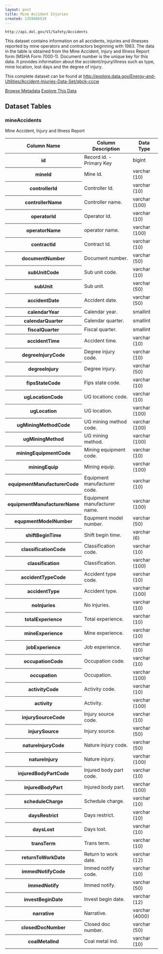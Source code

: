 ```yaml
---
layout: post
title: Mine Accident Injuries
created: 1359406519
---
```


```
http://api.dol.gov/V1/Safety/Accidents
```

<p>This dataset contains information on all accidents, injuries and illnesses reported by mine operators and contractors beginning with 1983. The data in the table is obtained from the Mine Accident, Injury and Illness Report form (MSHA Form 7000-1). Document number is the unique key for this data. It provides information about the accident/injury/illness such as type, mine location, lost days and the degree of injury.</p>

<p>This complete dataset can be found at <a href="http://www.dol.gov/cgi-bin/leave-dol.asp?exiturl=http://explore.data.gov/Energy-and-Utilities/Accident-Injuries-Data-Set/qbck-cccw&amp;exitTitle=Accident Injuries Data Set&amp;fedpage=yes">http://explore.data.gov/Energy-and-Utilities/Accident-Injuries-Data-Set/qbck-cccw</a></p>


<a href ="http://api.dol.gov/V1/Safety/Accidents/$metadata" class="button radius button_dataset">Browse Metadata</a>
<a href ="https://devtools.dol.gov/APISampler/Home/Index1?datasetName=DOL Mine Accident Injuries Data Set" class="button radius button_dataset">Explore This Data</a>


## Dataset Tables  
<h3>mineAccidents </h3>
<p>Mine Accident, Injury and Illness Report</p>
<table>
	<thead>
		<tr>
			<th>Column Name</th>
			<th>Column Description</th>
			<th>Data Type</th>
		</tr>
	</thead>
	<tbody>
		<tr>
			<th>id</th>
			<td>Record id. - Primary Key</td>
			<td>bigint</td>
		</tr>
		<tr>
			<th>mineId</th>
			<td>Mine Id.</td>
			<td>varchar (10)</td>
		</tr>
		<tr>
			<th>controllerId</th>
			<td>Controller Id.</td>
			<td>varchar (10)</td>
		</tr>
		<tr>
			<th>controllerName</th>
			<td>Controller name.</td>
			<td>varchar (100)</td>
		</tr>
		<tr>
			<th>operatorId</th>
			<td>Operator Id.</td>
			<td>varchar (10)</td>
		</tr>
		<tr>
			<th>operatorName</th>
			<td>operator name.</td>
			<td>varchar (100)</td>
		</tr>
		<tr>
			<th>contractId</th>
			<td>Contract Id.</td>
			<td>varchar (10)</td>
		</tr>
		<tr>
			<th>documentNumber</th>
			<td>Document number.</td>
			<td>varchar (50)</td>
		</tr>
		<tr>
			<th>subUnitCode</th>
			<td>Sub unit code.</td>
			<td>varchar (10)</td>
		</tr>
		<tr>
			<th>subUnit</th>
			<td>Sub unit.</td>
			<td>varchar (50)</td>
		</tr>
		<tr>
			<th>accidentDate</th>
			<td>Accident date.</td>
			<td>varchar (50)</td>
		</tr>
		<tr>
			<th>calendarYear</th>
			<td>Calendar year.</td>
			<td>smallint</td>
		</tr>
		<tr>
			<th>calendarQuarter</th>
			<td>Calendar quarter.</td>
			<td>smallint</td>
		</tr>
		<tr>
			<th>fiscalQuarter</th>
			<td>Fiscal quarter.</td>
			<td>smallint</td>
		</tr>
		<tr>
			<th>accidentTime</th>
			<td>Accident time.</td>
			<td>varchar (10)</td>
		</tr>
		<tr>
			<th>degreeInjuryCode</th>
			<td>Degree injury code.</td>
			<td>varchar (10)</td>
		</tr>
		<tr>
			<th>degreeInjury</th>
			<td>Degree injury.</td>
			<td>varchar (50)</td>
		</tr>
		<tr>
			<th>fipsStateCode</th>
			<td>Fips state code.</td>
			<td>varchar (10)</td>
		</tr>
		<tr>
			<th>ugLocationCode</th>
			<td>UG locationc code.</td>
			<td>varchar (10)</td>
		</tr>
		<tr>
			<th>ugLocation</th>
			<td>UG location.</td>
			<td>varchar (100)</td>
		</tr>
		<tr>
			<th>ugMiningMethodCode</th>
			<td>UG mining method code.</td>
			<td>varchar (100)</td>
		</tr>
		<tr>
			<th>ugMiningMethod</th>
			<td>UG mining method.</td>
			<td>varchar (100)</td>
		</tr>
		<tr>
			<th>miningEquipmentCode</th>
			<td>Mining equipment code.</td>
			<td>varchar (10)</td>
		</tr>
		<tr>
			<th>miningEquip</th>
			<td>Mining equip.</td>
			<td>varchar (100)</td>
		</tr>
		<tr>
			<th>equipmentManufacturerCode</th>
			<td>Equipment manufacturer code.</td>
			<td>varchar (10)</td>
		</tr>
		<tr>
			<th>equipmentManufacturerName</th>
			<td>Equipment manufacturer name.</td>
			<td>varchar (100)</td>
		</tr>
		<tr>
			<th>equpmentModelNumber</th>
			<td>Equpment model number.</td>
			<td>varchar (50)</td>
		</tr>
		<tr>
			<th>shiftBeginTime</th>
			<td>Shift begin time.</td>
			<td>varchar (6)</td>
		</tr>
		<tr>
			<th>classificationCode</th>
			<td>Classification code.</td>
			<td>varchar (10)</td>
		</tr>
		<tr>
			<th>classification</th>
			<td>Classification.</td>
			<td>varchar (100)</td>
		</tr>
		<tr>
			<th>accidentTypeCode</th>
			<td>Accident type code.</td>
			<td>varchar (10)</td>
		</tr>
		<tr>
			<th>accidentType</th>
			<td>Accident type.</td>
			<td>varchar (100)</td>
		</tr>
		<tr>
			<th>noInjuries</th>
			<td>No injuries.</td>
			<td>varchar (10)</td>
		</tr>
		<tr>
			<th>totalExperience</th>
			<td>Total experience.</td>
			<td>varchar (10)</td>
		</tr>
		<tr>
			<th>mineExperience</th>
			<td>Mine experience.</td>
			<td>varchar (10)</td>
		</tr>
		<tr>
			<th>jobExperience</th>
			<td>Job experience.</td>
			<td>varchar (10)</td>
		</tr>
		<tr>
			<th>occupationCode</th>
			<td>Occupation code.</td>
			<td>varchar (10)</td>
		</tr>
		<tr>
			<th>occupation</th>
			<td>Occupation.</td>
			<td>varchar (100)</td>
		</tr>
		<tr>
			<th>activityCode</th>
			<td>Activity code.</td>
			<td>varchar (10)</td>
		</tr>
		<tr>
			<th>activity</th>
			<td>Activity.</td>
			<td>varchar (100)</td>
		</tr>
		<tr>
			<th>injurySourceCode</th>
			<td>Injury source code.</td>
			<td>varchar (10)</td>
		</tr>
		<tr>
			<th>injurySource</th>
			<td>Injury source.</td>
			<td>varchar (50)</td>
		</tr>
		<tr>
			<th>natureInjuryCode</th>
			<td>Nature injury code.</td>
			<td>varchar (50)</td>
		</tr>
		<tr>
			<th>natureInjury</th>
			<td>Nature injury.</td>
			<td>varchar (100)</td>
		</tr>
		<tr>
			<th>injuredBodyPartCode</th>
			<td>Injured body part code.</td>
			<td>varchar (10)</td>
		</tr>
		<tr>
			<th>injuredBodyPart</th>
			<td>Injured body part.</td>
			<td>varchar (100)</td>
		</tr>
		<tr>
			<th>scheduleCharge</th>
			<td>Schedule charge.</td>
			<td>varchar (10)</td>
		</tr>
		<tr>
			<th>daysRestrict</th>
			<td>Days restrict.</td>
			<td>varchar (10)</td>
		</tr>
		<tr>
			<th>daysLost</th>
			<td>Days lost.</td>
			<td>varchar (10)</td>
		</tr>
		<tr>
			<th>transTerm</th>
			<td>Trans term.</td>
			<td>varchar (10)</td>
		</tr>
		<tr>
			<th>returnToWorkDate</th>
			<td>Return to work date.</td>
			<td>varchar (12)</td>
		</tr>
		<tr>
			<th>immedNotifyCode</th>
			<td>Immed notify code.</td>
			<td>varchar (10)</td>
		</tr>
		<tr>
			<th>immedNotify</th>
			<td>Immed notify.</td>
			<td>varchar (50)</td>
		</tr>
		<tr>
			<th>investBeginDate</th>
			<td>Invest begin date.</td>
			<td>varchar (12)</td>
		</tr>
		<tr>
			<th>narrative</th>
			<td>Narrative.</td>
			<td>varchar (4000)</td>
		</tr>
		<tr>
			<th>closedDocNumber</th>
			<td>Closed doc number.</td>
			<td>varchar (50)</td>
		</tr>
		<tr>
			<th>coalMetalInd</th>
			<td>Coal metal ind.</td>
			<td>varchar (10)</td>
		</tr>
	</tbody>
</table>
